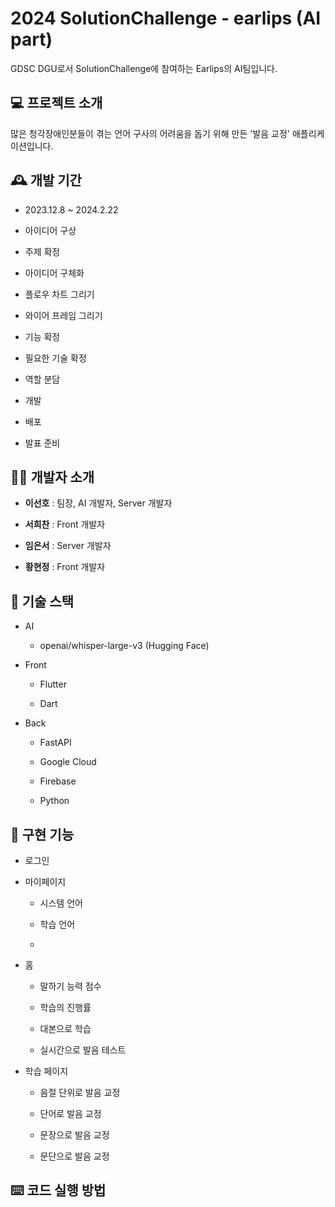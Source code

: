 # 2024 SolutionChallenge - earlips (AI part)

GDSC DGU로서 SolutionChallenge에 참여하는 Earlips의 AI팀입니다.

## 💻 프로젝트 소개

많은 청각장애인분들이 겪는 언어 구사의 어려움을 돕기 위해 만든 '발음 교정' 애플리케이션입니다.

## 🕰️ 개발 기간

* 2023.12.8 ~ 2024.2.22

* 아이디어 구상

* 주제 확정

* 아이디어 구체화

* 플로우 차트 그리기

* 와이어 프레임 그리기

* 기능 확정

* 필요한 기술 확정

* 역할 분담

* 개발

* 배포

* 발표 준비
 
## 🧑‍💻 개발자 소개

* __이선호__ : 팀장, AI 개발자, Server 개발자

* __서희찬__ : Front 개발자

* __임은서__ : Server 개발자

* __황현정__ : Front 개발자

## 🔎 기술 스택

* AI

  * openai/whisper-large-v3 (Hugging Face)

* Front

  * Flutter

  * Dart

* Back

  * FastAPI

  * Google Cloud
 
  * Firebase
 
  * Python

## 📌 구현 기능

* 로그인

* 마이페이지

  * 시스템 언어

  * 학습 언어
 
  * 

* 홈

  * 말하기 능력 점수

  * 학습의 진행률
 
  * 대본으로 학습
 
  * 실시간으로 발음 테스트

* 학습 페이지

  * 음절 단위로 발음 교정

  * 단어로 발음 교정

  * 문장으로 발음 교정

  * 문단으로 발음 교정


## ⌨️ 코드 실행 방법
